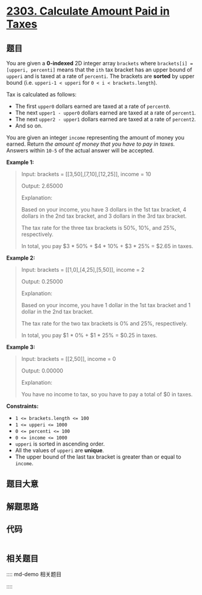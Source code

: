 # [2303. Calculate Amount Paid in Taxes](https://leetcode.com/problems/calculate-amount-paid-in-taxes/)

## 题目

You are given a **0-indexed** 2D integer array `brackets` where `brackets[i] =
[upperi, percenti]` means that the `ith` tax bracket has an upper bound of
`upperi` and is taxed at a rate of `percenti`. The brackets are **sorted** by
upper bound (i.e. `upperi-1 < upperi` for `0 < i < brackets.length`).

Tax is calculated as follows:

  * The first `upper0` dollars earned are taxed at a rate of `percent0`.
  * The next `upper1 - upper0` dollars earned are taxed at a rate of `percent1`.
  * The next `upper2 - upper1` dollars earned are taxed at a rate of `percent2`.
  * And so on.

You are given an integer `income` representing the amount of money you earned.
Return _the amount of money that you have to pay in taxes._ Answers within
`10-5` of the actual answer will be accepted.



**Example 1:**

> Input: brackets = [[3,50],[7,10],[12,25]], income = 10
> 
> Output: 2.65000
> 
> Explanation:
> 
> Based on your income, you have 3 dollars in the 1st tax bracket, 4 dollars in the 2nd tax bracket, and 3 dollars in the 3rd tax bracket.
> 
> The tax rate for the three tax brackets is 50%, 10%, and 25%, respectively.
> 
> In total, you pay $3 * 50% + $4 * 10% + $3 * 25% = $2.65 in taxes.

**Example 2:**

> Input: brackets = [[1,0],[4,25],[5,50]], income = 2
> 
> Output: 0.25000
> 
> Explanation:
> 
> Based on your income, you have 1 dollar in the 1st tax bracket and 1 dollar in the 2nd tax bracket.
> 
> The tax rate for the two tax brackets is 0% and 25%, respectively.
> 
> In total, you pay $1 * 0% + $1 * 25% = $0.25 in taxes.

**Example 3:**

> Input: brackets = [[2,50]], income = 0
> 
> Output: 0.00000
> 
> Explanation:
> 
> You have no income to tax, so you have to pay a total of $0 in taxes.

**Constraints:**

  * `1 <= brackets.length <= 100`
  * `1 <= upperi <= 1000`
  * `0 <= percenti <= 100`
  * `0 <= income <= 1000`
  * `upperi` is sorted in ascending order.
  * All the values of `upperi` are **unique**.
  * The upper bound of the last tax bracket is greater than or equal to `income`.


## 题目大意

## 解题思路

## 代码

```javascript

```

## 相关题目

:::: md-demo 相关题目

::::
